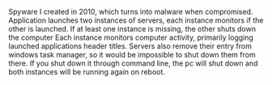 Spyware I created in 2010, which turns into malware when compromised. Application launches two instances of servers, each instance monitors if the other is launched. If at least one instance is missing, the other shuts down the computer
Each instance monitors computer activity, primarily logging launched applications header titles. Servers also remove their entry from windows task manager, so it would be impossible to shut down them from there.
If you shut down it through command line, the pc will shut down and both instances will be running again on reboot.
